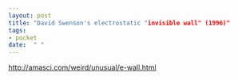 ```yaml
---
layout: post
title: "David Swenson's electrostatic "invisible wall" (1996)"
tags:
- pocket
date:  " "
---
```


http://amasci.com/weird/unusual/e-wall.html

